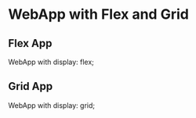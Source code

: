 # WebApp with Flex and Grid

## Flex App

WebApp with display: flex;

## Grid App

WebApp with display: grid;